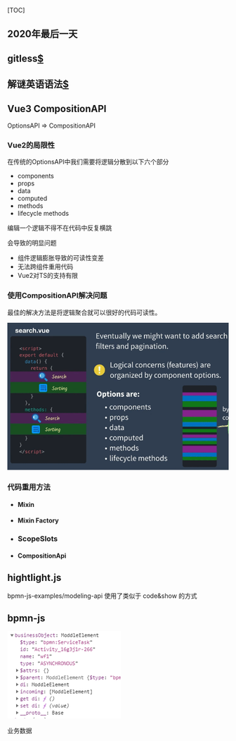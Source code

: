 [TOC]

## 2020年最后一天



## gitless[$](https://gitless.com/)



## 解谜英语语法[$](http://www.yinwang.org/blog-cn/2018/11/23/grammar)



## Vue3 CompositionAPI

OptionsAPI => CompositionAPI

### Vue2的局限性

在传统的OptionsAPI中我们需要将逻辑分散到以下六个部分

- components
- props
- data
- computed
- methods
- lifecycle methods

编辑一个逻辑不得不在代码中反复横跳

会导致的明显问题

- 组件逻辑膨胀导致的可读性变差
- 无法跨组件重用代码
- Vue2对TS的支持有限

### 使用CompositionAPI解决问题

最佳的解决方法是将逻辑聚合就可以很好的代码可读性。

![options](imgs/d8870a243c4b4c1eb080c48f26703341~tplv-k3u1fbpfcp-zoom-1.image.gif)



###  代码重用方法

- #### Mixin

- #### Mixin Factory

- ### ScopeSlots

- #### CompositionApi



## hightlight.js

bpmn-js-examples/modeling-api 使用了类似于 code&show 的方式



## bpmn-js

![image-20201231144624142](./imgs/image-20201231144624142.png)

业务数据
